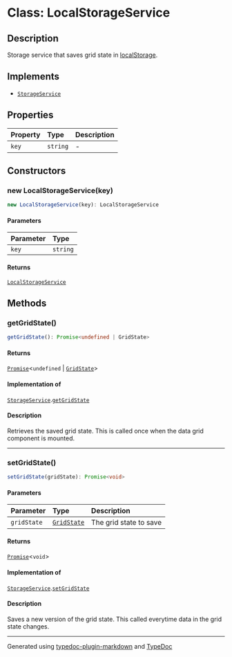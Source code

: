 # Class: LocalStorageService

## Description

Storage service that saves grid state in [localStorage](https://developer.mozilla.org/en-US/docs/Web/API/Window/localStorage).

## Implements

- [`StorageService`](../interfaces/StorageService.md)

## Properties

| Property | Type | Description |
| :------ | :------ | :------ |
| `key` | `string` | - |

## Constructors

### new LocalStorageService(key)

```ts
new LocalStorageService(key): LocalStorageService
```

#### Parameters

| Parameter | Type |
| :------ | :------ |
| `key` | `string` |

#### Returns

[`LocalStorageService`](LocalStorageService.md)

## Methods

### getGridState()

```ts
getGridState(): Promise<undefined | GridState>
```

#### Returns

[`Promise`]( https://developer.mozilla.org/en-US/docs/Web/JavaScript/Reference/Global_Objects/Promise )\<`undefined` \| [`GridState`](../interfaces/GridState.md)\>

#### Implementation of

[`StorageService`](../interfaces/StorageService.md).[`getGridState`](../interfaces/StorageService.md#getgridstate)

#### Description

Retrieves the saved grid state. This is called once when the data grid component is mounted.

***

### setGridState()

```ts
setGridState(gridState): Promise<void>
```

#### Parameters

| Parameter | Type | Description |
| :------ | :------ | :------ |
| `gridState` | [`GridState`](../interfaces/GridState.md) | The grid state to save |

#### Returns

[`Promise`]( https://developer.mozilla.org/en-US/docs/Web/JavaScript/Reference/Global_Objects/Promise )\<`void`\>

#### Implementation of

[`StorageService`](../interfaces/StorageService.md).[`setGridState`](../interfaces/StorageService.md#setgridstate)

#### Description

Saves a new version of the grid state. This called everytime data in the grid state changes.

***

Generated using [typedoc-plugin-markdown](https://www.npmjs.com/package/typedoc-plugin-markdown) and [TypeDoc](https://typedoc.org/)
